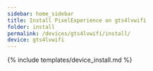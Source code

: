 ```yaml
---
sidebar: home_sidebar
title: Install PixelExperience on gts4lvwifi
folder: install
permalink: /devices/gts4lvwifi/install/
device: gts4lvwifi
---
```

{% include templates/device_install.md %}
